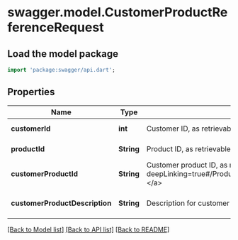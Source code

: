 # swagger.model.CustomerProductReferenceRequest

## Load the model package
```dart
import 'package:swagger/api.dart';
```

## Properties
Name | Type | Description | Notes
------------ | ------------- | ------------- | -------------
**customerId** | **int** | Customer ID, as retrievable from &lt;a href&#x3D;\&quot;?deepLinking&#x3D;true#/Customer/GetAllCustomers\&quot;&gt;/api/Customer&lt;/a&gt; | [default to null]
**productId** | **String** | Product ID, as retrievable from &lt;a href&#x3D;\&quot;?deepLinking&#x3D;true#/Product/Get\&quot;&gt;/api/Product&lt;/a&gt; | [default to null]
**customerProductId** | **String** | Customer product ID, as retreivable from &lt;a href&#x3D;\&quot;?deepLinking&#x3D;true#/Product/CustomerProductReference/{customerId}\&quot;&gt;/api/Product/CustomerProductReference/{customerId}&lt;/a&gt; | [default to null]
**customerProductDescription** | **String** | Description for customer product | [optional] [default to null]

[[Back to Model list]](../README.md#documentation-for-models) [[Back to API list]](../README.md#documentation-for-api-endpoints) [[Back to README]](../README.md)


